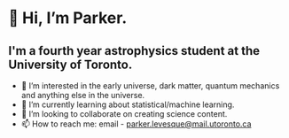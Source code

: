 # 👋 Hi, I’m Parker.
## I'm a fourth year astrophysics student at the University of Toronto.

- 👀 I’m interested in the early universe, dark matter, quantum mechanics and anything else in the universe.
- 🌱 I’m currently learning about statistical/machine learning.
- 💞️ I’m looking to collaborate on creating science content.
- 📫 How to reach me: email - parker.levesque@mail.utoronto.ca

<!---
parks9/parks9 is a ✨ special ✨ repository because its `README.md` (this file) appears on your GitHub profile.
You can click the Preview link to take a look at your changes.
--->
